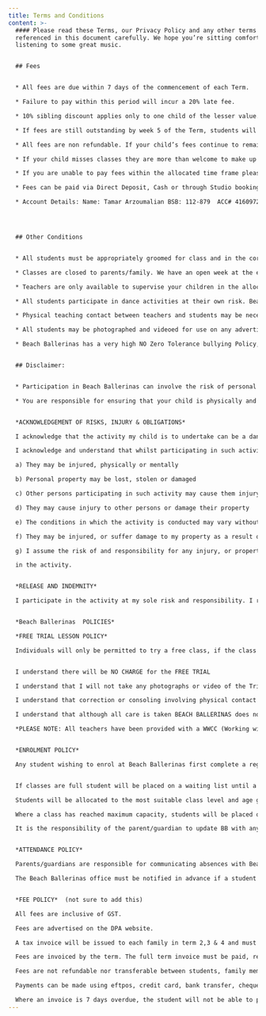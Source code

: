 ```yaml
---
title: Terms and Conditions
content: >-
  #### Please read these Terms, our Privacy Policy and any other terms
  referenced in this document carefully. We hope you’re sitting comfortably and
  listening to some great music.  


  ## Fees


  * All fees are due within 7 days of the commencement of each Term.

  * Failure to pay within this period will incur a 20% late fee.

  * 10% sibling discount applies only to one child of the lesser value.

  * If fees are still outstanding by week 5 of the Term, students will be asked to sit and watch class until full payment is received.

  * All fees are non refundable. If your child’s fees continue to remain outstanding your account will be forwarded to our debt collection agency for further action. All agency costs will be added to your account.

  * If your child misses classes they are more than welcome to make up classes providing there is a vacancy and they have spoken to Beach Ballerinas staff member. Classes can only be made up within the same Term.

  * If you are unable to pay fees within the allocated time frame please contact us to make arrangements.

  * Fees can be paid via Direct Deposit, Cash or through Studio bookings

  * Account Details: Name: Tamar Arzoumalian BSB: 112-879  ACC# 416097213




  ## Other Conditions


  * All students must be appropriately groomed for class and in the correct uniform. This is located on our Uniform List.

  * Classes are closed to parents/family. We have an open week at the end of each Term where you can view your child’s class. Do not enter a studio unless you have spoken to a Beach Ballerina staff member as it causes distraction to the students.

  * Teachers are only available to supervise your children in the allocated class time inside the studio. We are not responsible for your child outside class times.

  * All students participate in dance activities at their own risk. Beach Ballerinas teachers are not responsible for any injury or accident that may occur during class. Beach Ballerinas strive to provide a safe and caring atmosphere.

  * Physical teaching contact between teachers and students may be necessary at times.

  * All students may be photographed and videoed for use on any advertising material and/or concert DVD

  * Beach Ballerinas has a very high NO Zero Tolerance bullying Policy, which includes social media, verbal or physical. Beach Ballerinas also has in place a zero tolerance to publicly discrediting Beach Ballerinas or any teachers, students, parents and office workers on any public forum. Instant dismissal from Beach Ballerinas, and legal action will commence.


  ## Disclaimer:


  * Participation in Beach Ballerinas can involve the risk of personal injury: While Beach Ballerinas takes all reasonable care in the conduct of its classes, it accepts no responsibility for injury or loss caused during classes or whilst participants are at or near the dance studio.

  * You are responsible for ensuring that your child is physically and medically fit for Beach Ballerinas and during their time at Beach Ballerinas they must take care of their own personal safety at all times.


  *ACKNOWLEDGEMENT OF RISKS, INJURY & OBLIGATIONS*

  I acknowledge that the activity my child is to undertake can be a dangerous activity and that by participating in it they are exposed to certain risks.

  I acknowledge and understand that whilst participating in such activity:

  a) They may be injured, physically or mentally

  b) Personal property may be lost, stolen or damaged

  c) Other persons participating in such activity may cause them injury or may damage their property

  d) They may cause injury to other persons or damage their property

  e) The conditions in which the activity is conducted may vary without warning

  f) They may be injured, or suffer damage to my property as a result of breaching this contract

  g) I assume the risk of and responsibility for any injury, or property damage resulting from their participation

  in the activity.


  *RELEASE AND INDEMNITY*

  I participate in the activity at my sole risk and responsibility. I release, indemnify and hold harmless Beach Ballerinas, its teachers and staff, from and against all and any actions or claims which may be made by me or on my behalf or by other parties for or in respect of or arising out of any injury, loss, damage or death caused to me or my property whether by negligence, breach of contract or in any way whatsoever.


  *Beach Ballerinas  POLICIES*

  *FREE TRIAL LESSON POLICY*

  Individuals will only be permitted to try a free class, if the class has vacancies. Places will only be held for 7 days in the lead up to participating in the free trial class. 


  I understand there will be NO CHARGE for the FREE TRIAL

  I understand that I will not take any photographs or video of the Trial class

  I understand that correction or consoling involving physical contact between my child/children and a teacher/ assistant teacher may at times be required.

  I understand that although all care is taken BEACH BALLERINAS does not accept responsibility for injuries, lost property or damage to personal property

  *PLEASE NOTE: All teachers have been provided with a WWCC (Working with Children Check) Clearance.*


  *ENROLMENT POLICY*

  Any student wishing to enrol at Beach Ballerinas first complete a registration form. This form is available on our website.


  If classes are full student will be placed on a waiting list until a place is available.

  Students will be allocated to the most suitable class level and age group according to BB standards.

  Where a class has reached maximum capacity, students will be placed on the waiting list. 

  It is the responsibility of the parent/guardian to update BB with any changes to personal information that was previously provided on their registration form.


  *ATTENDANCE POLICY*

  Parents/guardians are responsible for communicating absences with Beach Ballerinas admin staff.

  The Beach Ballerinas office must be notified in advance if a student is going to be absent from class. This can be done by emailing tamar@beachballerinas.com.au or calling 0405976552.


  *FEE POLICY*  (not sure to add this)

  All fees are inclusive of GST.

  Fees are advertised on the DPA website.

  A tax invoice will be issued to each family in term 2,3 & 4 and must be paid within 7 days.

  Fees are invoiced by the term. The full term invoice must be paid, regardless of the number of classes the Student wishes to attend (or actually attends). There will be no refunds, credits, or transfers if the full term isn’t completed.

  Fees are not refundable nor transferable between students, family member, classes or terms.

  Payments can be made using eftpos, credit card, bank transfer, cheque or cash.

  Where an invoice is 7 days overdue, the student will not be able to participate in classes. Their position in a class will be held for 2 weeks only.
---
```

